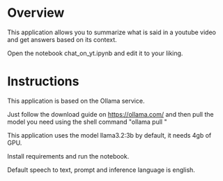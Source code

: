 # Overview

This application allows you to summarize what is said in a youtube video and get answers based on its context.

Open the notebook chat_on_yt.ipynb and edit it to your liking.

# Instructions 

This application is based on the Ollama service.

Just follow the download guide on https://ollama.com/ and then pull the model you need using the shell command "ollama pull <MODEL NAME>"

This application uses the model llama3.2:3b by default, it needs 4gb of GPU.

Install requirements and run the notebook.

Default speech to text, prompt and inference language is english.
